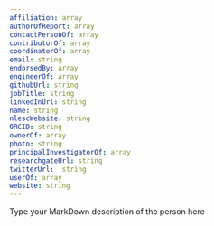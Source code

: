 ```yaml
---
affiliation: array
authorOfReport: array
contactPersonOf: array
contributorOf: array
coordinatorOf: array
email: string
endorsedBy: array
engineerOf: array
githubUrl: string
jobTitle: string
linkedInUrl: string
name: string
nlescWebsite: string
ORCID: string
ownerOf: array
photo: string
principalInvestigatorOf: array
researchgateUrl: string
twitterUrl:  string
userOf: array
website: string
---
```

Type your MarkDown description of the person here

